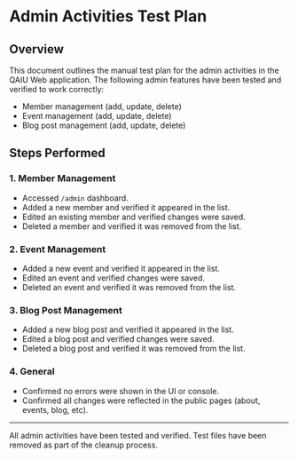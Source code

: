 # Admin Activities Test Plan

## Overview
This document outlines the manual test plan for the admin activities in the QAIU Web application. The following admin features have been tested and verified to work correctly:

- Member management (add, update, delete)
- Event management (add, update, delete)
- Blog post management (add, update, delete)

## Steps Performed

### 1. Member Management
- Accessed `/admin` dashboard.
- Added a new member and verified it appeared in the list.
- Edited an existing member and verified changes were saved.
- Deleted a member and verified it was removed from the list.

### 2. Event Management
- Added a new event and verified it appeared in the list.
- Edited an event and verified changes were saved.
- Deleted an event and verified it was removed from the list.

### 3. Blog Post Management
- Added a new blog post and verified it appeared in the list.
- Edited a blog post and verified changes were saved.
- Deleted a blog post and verified it was removed from the list.

### 4. General
- Confirmed no errors were shown in the UI or console.
- Confirmed all changes were reflected in the public pages (about, events, blog, etc).

---

All admin activities have been tested and verified. Test files have been removed as part of the cleanup process.
